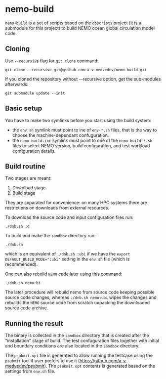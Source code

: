 # nemo-build

`nemo-build` is a set of scripts based on the `dbscripts` project (it is a submodule for this project) to build NEMO ocean global circulation model code.

## Cloning

Use `--recursive` flag for `git clone` command:

```
git clone --recursive git@github.com:a-v-medvedev/nemo-build.git
```

If you cloned the repository without --recursive option, get the sub-modules afterwards:

```
git submodule update --init
```

## Basic setup

You have to make two symlinks before you start using the build system:

- the `env.sh` symlink must point to ine of `env-*.sh` files, that is the way to choose the machine-dependant confuguration.
- the `nemo-build.inc` symlink must point to one of the `nemo-build-*.sh` files to select NEMO version, build configuration, and test workload configuration details.


## Build routine

Two stages are meant:

1. Download stage
2. Build stage

They are separated for convenience: on many HPC systems there are restrictions on downloads from external resources.

To download the source code and input configuration files run:

```
./dnb.sh :d
```

To build and make the `sandbox` directory run:

```
./dnb.sh 
```

which is an equivalent of `./dnb.sh :ubi` if we have the `export DEFAULT_BUILD_MODE=":ubi"` setting in the `env.sh` file (which is recommended).

One can also rebuild `NEMO` code later using this command:

```
./dnb.sh nemo:bi 
```

The later procedure will rebuild nemo from source code keeping possible source code changes, whereas `./dnb.sh nemo:ubi` wipes the changes and rebuilds the `NEMO` source code from scratch unpacking the downloaded source code archive.


## Running the result


The binary is collected in the `sandbox` directory that is created after the "installation" stage of build. The test confuguration files together with initial and boundary conditions are also located in the `sandbox` directory.

The `psubmit.opt` file is generated to allow running the testcase using the `psubmit` tool if user prefers to use it (https://github.com/a-v-medvedev/psubmit). The `psubmit.opt` contents is generated based on the settings from `env.sh` file.






